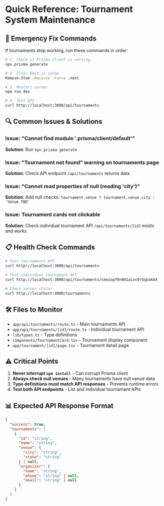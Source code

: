 # Quick Reference: Tournament System Maintenance

## 🚨 Emergency Fix Commands

If tournaments stop working, run these commands in order:

```bash
# 1. Check if Prisma client is working
npx prisma generate

# 2. Clear Next.js cache
Remove-Item -Recurse -Force .next

# 3. Restart server
npm run dev

# 4. Test API
curl http://localhost:3000/api/tournaments
```

## 🔍 Common Issues & Solutions

### Issue: "Cannot find module '.prisma/client/default'"
**Solution**: Run `npx prisma generate`

### Issue: "Tournament not found" warning on tournaments page
**Solution**: Check API endpoint `/api/tournaments` returns data

### Issue: "Cannot read properties of null (reading 'city')"
**Solution**: Add null checks: `tournament.venue ? tournament.venue.city : 'Venue TBD'`

### Issue: Tournament cards not clickable
**Solution**: Check individual tournament API `/api/tournaments/[id]` exists and works

## 📋 Health Check Commands

```bash
# Test tournaments API
curl http://localhost:3000/api/tournaments

# Test individual tournament API
curl http://localhost:3000/api/tournaments/cmezopf6n001aixc0rbqbakb4

# Check server status
curl http://localhost:3000/tournaments
```

## 🛠️ Files to Monitor

- `app/api/tournaments/route.ts` - Main tournaments API
- `app/api/tournaments/[id]/route.ts` - Individual tournament API
- `lib/types.ts` - Type definitions
- `components/TournamentCard.tsx` - Tournament display component
- `app/tournament/[id]/page.tsx` - Tournament detail page

## ⚠️ Critical Points

1. **Never interrupt `npm install`** - Can corrupt Prisma client
2. **Always check null venues** - Many tournaments have null venue data
3. **Type definitions must match API responses** - Prevents runtime errors
4. **Test both API endpoints** - List and individual tournament APIs

## 📊 Expected API Response Format

```json
{
  "success": true,
  "tournaments": [
    {
      "id": "string",
      "name": "string",
      "venue": {
        "city": "string",
        "state": "string"
      } | null,
      "organizer": {
        "name": "string",
        "phone": "string" | null,
        "email": "string" | null
      }
    }
  ]
}
```
